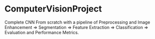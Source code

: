 # ComputerVisionProject
Complete CNN From scratch with a pipeline of Preprocessing and Image Enhancement => Segmentation => Feature Extraction => Classification => Evaluation and Performance Metrics.
